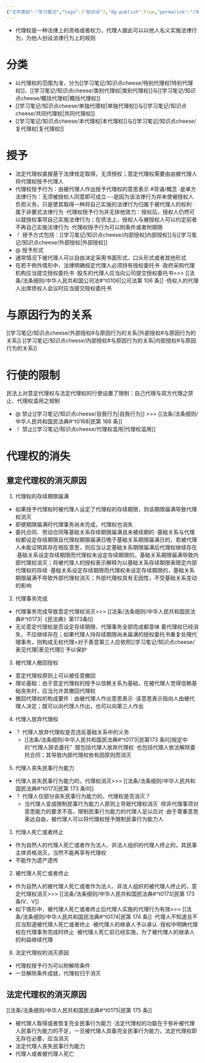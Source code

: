 ```yaml
---
{"文件类别":"学习笔记","tags":["知识点"],"dg-publish":true,"permalink":"/学习笔记/知识点cheese/代理权/","dgPassFrontmatter":true}
---
```


- 代理权是一种法律上的资格或者权力，代理人据此可以以他人名义实施法律行为，为他人创设法律行为上的规则
# 分类
- 以代理权的范围为准，分为[[学习笔记/知识点cheese/特别代理权\|特别代理权]]、[[学习笔记/知识点cheese/类别代理权\|类别代理权]]与[[学习笔记/知识点cheese/概括代理权\|概括代理权]]
- [[学习笔记/知识点cheese/单独代理权\|单独代理权]]与[[学习笔记/知识点cheese/共同代理权\|共同代理权]]
- [[学习笔记/知识点cheese/本代理权\|本代理权]]与[[学习笔记/知识点cheese/复代理权\|复代理权]]
# 授予
- 法定代理权直接基于法律规定取得，无须授权；意定代理权需要由由被代理人将代理权授予代理人
- 代理权授予行为：由被代理人作出授予代理权的意思表示 #背诵/概念 
·是单方法律行为：无须被授权人同意即可成立---是因为该法律行为并未使被授权人负担义务，只是使其取得一种将自己实施的法律行为归属于被代理人的权利
·属于非要式法律行为
·代理权授予行为并无排他效力：授权后，授权人仍然可以就授权事项自己实施法律行为；在债法上，授权人与被授权人可以约定前者不再自己实施法律行为
·代理权授予行为可以附条件或者附期限
- ！ 授予方式包括：[[学习笔记/知识点cheese/内部授权\|内部授权]]与[[学习笔记/知识点cheese/外部授权\|外部授权]]
- @ 授予形式
- 通常情况下被代理人可以自由决定采用书面形式、口头形式或者其他形式
- 在若干例外情形中，法律明确规定代理人必须持有授权委托书
·政府采购代理机构应当提交授权委托书
·股东的代理人应当向公司提交授权委托书>>> [[法条/法条细则/中华人民共和国公司法#^t0106\|公司法第 106 条]]
·债权人的代理人出席债权人会议时应当提交授权委托书

# 与原因行为的关系
[[学习笔记/知识点cheese/外部授权#与原因行为的关系\|外部授权#与原因行为的关系]]
[[学习笔记/知识点cheese/内部授权#与原因行为的关系\|内部授权#与原因行为的关系]]

# 行使的限制
民法上对意定代理权与法定代理权的行使设置了限制：自己代理与双方代理之禁止、代理权滥用之规制
- @ 禁止[[学习笔记/知识点cheese/自我行为\|自我行为]] >>> [[法条/法条细则/中华人民共和国民法典#^t0168\|民第 168 条]]
- ！ 禁止[[学习笔记/知识点cheese/代理权滥用\|代理权滥用]]
# 代理权的消失
## 意定代理权的消灭原因
1. 代理权的存续期限届满
- 如果授予代理权时被代理人设定了代理权的存续期限，则该期限届满导致代理权消灭
- 即便期限届满时代理事务尚未完成，代理权也消失
- 委托合同、劳动合同等基础关系存续期限届满且未被续期的
·基础关系与代理权都设定存续期限且代理权期限届满日晚于基础关系期限届满日的，若被代理人未能证明其存在相反意思，则应当认定基础关系期限届满后代理权继续存在
·基础关系设定存续期限而代理权未设定存续期限的，基础关系期限届满导致内部代理权消灭；将被代理人的授权表示解释为以基础关系存续期限来限定内部代理权的存续
·基础关系设定存续期限而代理权未设定存续期限的，基础关系期限届满不导致外部代理权消灭；外部代理权具有无因性，不受基础关系变动的影响
2. 代理事务完成
- 代理事务完成导致意定代理权消灭>>> [[法条/法条细则/中华人民共和国民法典#^t0173\|《民法典》第173条Ⅰ]]
- 无论意定代理权是否设定存续期限，代理事务全部完成都意味 着代理权已经消失，不应继续存在；如果代理人持存续期限尚未届满的授权委托书重复处理代理事务，则构成无权代理>对于善意第三人应依照[[学习笔记/知识点cheese/表见代理\|表见代理]] 予以保护
3. 被代理人撤回授权
- 意定代理权原则上可以被任意撤回
- 理论基础：由于意定代理权的授予以信赖关系为基础，在被代理人觉得信赖基础丧失时，应当允许其撤回代理权
- 撤回代理权的构成要件：由被代理人作出意思表示
·该意思表示指向人由被代理人决定；既可以向代理人作出，也可以向第三人作出
4. 代理人放弃代理权
- ？ 代理人放弃代理权是否违反基础关系中的义务
	- [[法条/法条细则/中华人民共和国民法典#^t0173\|民第173 条Ⅱ]]规定中的“代理人辞去委托”
·既包括代理人放弃代理权
·也包括代理人依法解除委托合同；其导致内部代理权依有因原则而消灭
5. 代理人丧失民事行为能力
- 代理人丧失民事行为能力的，代理权消灭>>> [[法条/法条细则/中华人民共和国民法典#^t0173\|民第 173 条Ⅲ]]
- ？ 代理人仅部分丧失民事行为能力的，代理权是否消灭？
	- 当代理人变成限制民事行为能力人原则上导致代理权消灭
·除非代理事项对意思能力的要求不高，限制民事行为能力的代理人足以应对 
·由于尊重意思表达自由，被代理人可以将代理权授予限制民事行为能力人
1. 代理人死亡或者终止
- 作为自然人的代理人死亡或者作为法人、非法人组织的代理人终止的，其民事主体资格消灭，当然不能再享有代理权
- 不能作为遗产遗传
2. 被代理人死亡或者终止
- 作为自然人的被代理人死亡或者作为法人、非法人组织的被代理人终止的，意定代理权消灭>>> [[法条/法条细则/中华人民共和国民法典#^t0173\|民第 173 条Ⅳ、Ⅴ]]
- 如下情形中，被代理人死亡或者终止后代理人实施的代理行为有效>>> [[法条/法条细则/中华人民共和国民法典#^t0174\|民第 174 条]]
·代理人不知道且不应当知道被代理人死亡或者终止
·被代理人的继承人予以承认
·授权中明确代理权在代理事务完成时终止
·被代理人死亡前已经实施，为了被代理人的继承人的利益继续代理
8. 法定代理权的消灭原因
- 代理权授予行为可以附解除条件
- 一旦解除条件成就，代理权归于消灭
## 法定代理权的消灭原因 
[[法条/法条细则/中华人民共和国民法典#^t0175\|民第 175 条]]
- 被代理人取得或者恢复完全民事行为能力
·法定代理权的功能在于弥补被代理人民事行为能力的不足，一旦被代理人具备完全民事行为能力，法定代理权即无存在必要，应当消灭
- 法定代理人丧失民事行为能力
- 代理人或者被代理人死亡